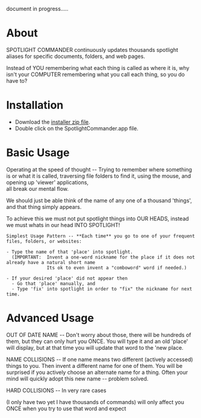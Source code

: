 
document in progress.....


# About

SPOTLIGHT COMMANDER continuously updates thousands spotlight aliases for specific documents, folders, and web pages.

Instead of YOU remembering what each thing is called as where it is, 
why isn't your COMPUTER remembering what you call each thing, so you do have to?


# Installation

- Download the [installer zip file](https://docs.google.com/uc?authuser=0&id=0B1nxErVPR2RaLTBvb2pLTVdRZmM&export=download).
- Double click on the SpotlightCommander.app file.


# Basic Usage 

Operating at the speed of thought -- Trying to remember where something is or what it is called, 
traversing file folders to find it, using the mouse, and opening up 'viewer' applications,  
all break our mental flow.

We should just be able think of the name of any one of a thousand 'things', and that thing simply appears.

To achieve this we must not put spotlight things into OUR HEADS, instead we must whats in our head INTO SPOTLIGHT!


    Simplest Usage Pattern -- **Each time** you go to one of your frequent files, folders, or websites:
    
    - Type the name of that 'place' into spotlight.
      (IMPORTANT:  Invent a one-word nickname for the place if it does not already have a natural short name
                   Its ok to even invent a "comboword" word if needed.)

    - If your desired 'place' did not appear then
      - Go that 'place' manually, and
      - Type 'fix' into spotlight in order to "fix" the nickname for next time.
  

  
# Advanced Usage

OUT OF DATE NAME -- Don't worry about those, there will be hundreds of them, but they can only 
hurt you ONCE.  You will type it and an old 'place' will display, but at that time you will update
that word to the 'new place.

NAME COLLISIONS -- If one name means two different (actively accessed) things to you.  Then invent 
a different name for one of them.  You will be surprised if you actively choose an alternate name 
for a thing.  Often your mind will quickly adopt this new name -- problem solved.

HARD COLLISIONS -- In very rare cases 
 
 (I only have two yet I have thousands of commands)
will only
affect you ONCE when you try to use that word and expect
 

